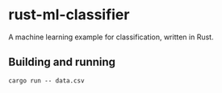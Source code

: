 # rust-ml-classifier
A machine learning example for classification, written in Rust.

## Building and running
```Shell
cargo run -- data.csv
```

